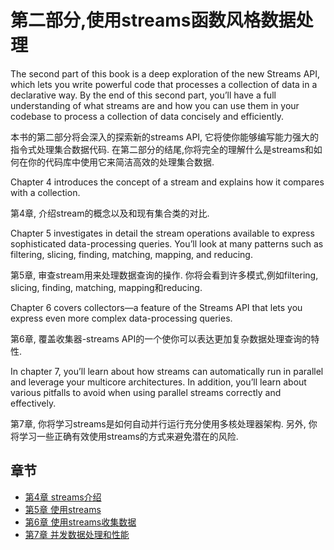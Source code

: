# 第二部分,使用streams函数风格数据处理

<p class="en">The second part of this book is a deep exploration of the new Streams API, which lets you write powerful code that processes a collection of data in a declarative way. By the end of this second part, you’ll have a full understanding of what streams are and how you can use them in your codebase to process a collection of data concisely and efficiently. </p>

本书的第二部分将会深入的探索新的streams API, 它将使你能够编写能力强大的指令式处理集合数据代码. 在第二部分的结尾,你将完全的理解什么是streams和如何在你的代码库中使用它来简洁高效的处理集合数据.

<p class="en">Chapter 4 introduces the concept of a stream and explains how it compares with a collection. </p>

第4章, 介绍stream的概念以及和现有集合类的对比.

<p class="en">Chapter 5 investigates in detail the stream operations available to express sophisticated data-processing queries. You’ll look at many patterns such as filtering, slicing, finding, matching, mapping, and reducing. </p>

第5章, 审查stream用来处理数据查询的操作. 你将会看到许多模式,例如filtering, slicing, finding, matching, mapping和reducing.

<p class="en">Chapter 6 covers collectors—a feature of the Streams API that lets you express even more complex data-processing queries. </p>

第6章, 覆盖收集器-streams API的一个使你可以表达更加复杂数据处理查询的特性.

<p class="en">In chapter 7, you’ll learn about how streams can automatically run in parallel and leverage your multicore architectures. In addition, you’ll learn about various pitfalls to avoid when using parallel streams correctly and effectively.</p>

第7章, 你将学习streams是如何自动并行运行充分使用多核处理器架构. 另外, 你将学习一些正确有效使用streams的方式来避免潜在的风险.

## 章节
* [第4章 streams介绍](4_Introducing_streams.md)
* [第5章 使用streams](5_Working_with_streams.md)
* [第6章 使用streams收集数据](6_Collecting_data_with_streams.md)
* [第7章 并发数据处理和性能](7_Parallel_data_processing_and_performance.md)
